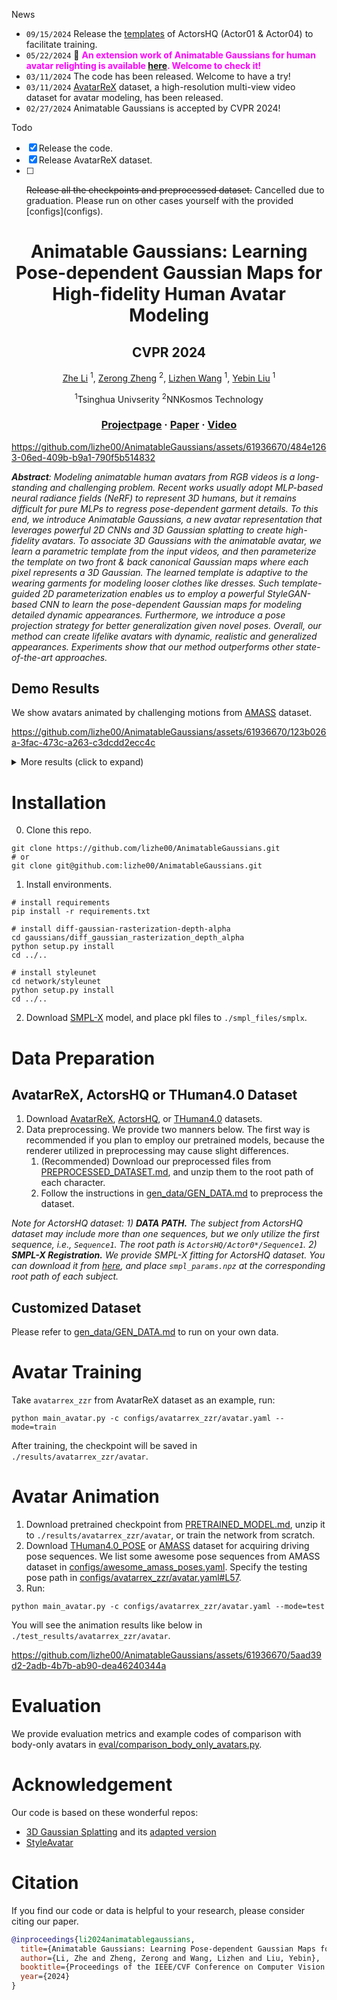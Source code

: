 News
- `09/15/2024` Release the [templates](https://github.com/user-attachments/files/17004283/ActorsHQ_templates.zip) of ActorsHQ (Actor01 & Actor04) to facilitate training.
- `05/22/2024` :loudspeaker: <font color='magenta'><b> An extension work of Animatable Gaussians for human avatar relighting is available [here](https://animatable-gaussians.github.io/relight). Welcome to check it!</b></font>
- `03/11/2024` The code has been released. Welcome to have a try!
- `03/11/2024` [AvatarReX](AVATARREX_DATASET.md) dataset, a high-resolution multi-view video dataset for avatar modeling, has been released.
- `02/27/2024` Animatable Gaussians is accepted by CVPR 2024!

Todo
- [x] Release the code.
- [x] Release AvatarReX dataset.
- [ ] <p><del>Release all the checkpoints and preprocessed dataset.</del> Cancelled due to graduation. Please run on other cases yourself with the provided [configs](configs).</p>

<div align="center">

# <b>Animatable Gaussians</b>: Learning Pose-dependent Gaussian Maps for High-fidelity Human Avatar Modeling

<h2>CVPR 2024</h2>

[Zhe Li](https://lizhe00.github.io/) <sup>1</sup>, [Zerong Zheng](https://zhengzerong.github.io/) <sup>2</sup>, [Lizhen Wang](https://lizhenwangt.github.io/) <sup>1</sup>, [Yebin Liu](https://www.liuyebin.com) <sup>1</sup>

<sup>1</sup>Tsinghua Univserity <sup>2</sup>NNKosmos Technology

### [Projectpage](https://animatable-gaussians.github.io/) · [Paper](https://arxiv.org/pdf/2311.16096.pdf) · [Video](https://www.youtube.com/watch?v=kOmZxD0HxZI)

</div>

https://github.com/lizhe00/AnimatableGaussians/assets/61936670/484e1263-06ed-409b-b9a1-790f5b514832

***Abstract**: Modeling animatable human avatars from RGB videos is a long-standing and challenging problem. Recent works usually adopt MLP-based neural radiance fields (NeRF) to represent 3D humans, but it remains difficult for pure MLPs to regress pose-dependent garment details. To this end, we introduce Animatable Gaussians, a new avatar representation that leverages powerful 2D CNNs and 3D Gaussian splatting to create high-fidelity avatars. To associate 3D Gaussians with the animatable avatar, we learn a parametric template from the input videos, and then parameterize the template on two front & back canonical Gaussian maps where each pixel represents a 3D Gaussian. The learned template is adaptive to the wearing garments for modeling looser clothes like dresses. Such template-guided 2D parameterization enables us to employ a powerful StyleGAN-based CNN to learn the pose-dependent Gaussian maps for modeling detailed dynamic appearances. Furthermore, we introduce a pose projection strategy for better generalization given novel poses. Overall, our method can create lifelike avatars with dynamic, realistic and generalized appearances. Experiments show that our method outperforms other state-of-the-art approaches.*

## Demo Results
We show avatars animated by challenging motions from [AMASS](https://amass.is.tue.mpg.de/) dataset.

https://github.com/lizhe00/AnimatableGaussians/assets/61936670/123b026a-3fac-473c-a263-c3dcdd2ecc4c
<details><summary>More results (click to expand)</summary>

https://github.com/lizhe00/AnimatableGaussians/assets/61936670/9abfa02f-65ec-46b3-9690-ac26191a5a7e

https://github.com/lizhe00/AnimatableGaussians/assets/61936670/c4f1e499-9bea-419c-916b-8d9ec4169ac3

https://github.com/lizhe00/AnimatableGaussians/assets/61936670/47b08e6f-a1f2-4597-bb75-d85e784cd97c
</details>

# Installation
0. Clone this repo.
```
git clone https://github.com/lizhe00/AnimatableGaussians.git
# or
git clone git@github.com:lizhe00/AnimatableGaussians.git
```
1. Install environments.
```
# install requirements
pip install -r requirements.txt

# install diff-gaussian-rasterization-depth-alpha
cd gaussians/diff_gaussian_rasterization_depth_alpha
python setup.py install
cd ../..

# install styleunet
cd network/styleunet
python setup.py install
cd ../..
```
2. Download [SMPL-X](https://smpl-x.is.tue.mpg.de/download.php) model, and place pkl files to ```./smpl_files/smplx```.

# Data Preparation
## AvatarReX, ActorsHQ or THuman4.0 Dataset
1. Download [AvatarReX](./AVATARREX_DATASET.md), [ActorsHQ](https://www.actors-hq.com/dataset), or [THuman4.0](https://github.com/ZhengZerong/THUman4.0-Dataset) datasets.
2. Data preprocessing. We provide two manners below. The first way is recommended if you plan to employ our pretrained models, because the renderer utilized in preprocessing may cause slight differences.
    1. (Recommended) Download our preprocessed files from [PREPROCESSED_DATASET.md](PREPROCESSED_DATASET.md), and unzip them to the root path of each character. 
    2. Follow the instructions in [gen_data/GEN_DATA.md](gen_data/GEN_DATA.md#Preprocessing) to preprocess the dataset.
    
*Note for ActorsHQ dataset: 1) **DATA PATH.** The subject from ActorsHQ dataset may include more than one sequences, but we only utilize the first sequence, i.e., ```Sequence1```. The root path is ```ActorsHQ/Actor0*/Sequence1```. 2) **SMPL-X Registration.** We provide SMPL-X fitting for ActorsHQ dataset. You can download it from [here](https://drive.google.com/file/d/1DVk3k-eNbVqVCkLhGJhD_e9ILLCwhspR/view?usp=sharing), and place `smpl_params.npz` at the corresponding root path of each subject.*

## Customized Dataset
Please refer to [gen_data/GEN_DATA.md](gen_data/GEN_DATA.md) to run on your own data.

# Avatar Training
Take `avatarrex_zzr` from AvatarReX dataset as an example, run:
```
python main_avatar.py -c configs/avatarrex_zzr/avatar.yaml --mode=train
```
After training, the checkpoint will be saved in `./results/avatarrex_zzr/avatar`. 

# Avatar Animation
1. Download pretrained checkpoint from [PRETRAINED_MODEL.md](./PRETRAINED_MODEL.md), unzip it to `./results/avatarrex_zzr/avatar`, or train the network from scratch.
2. Download [THuman4.0_POSE](https://drive.google.com/file/d/1pbToBV6klq6-dXCorwjjsmnINXZCG8n9/view?usp=sharing) or [AMASS](https://amass.is.tue.mpg.de/) dataset for acquiring driving pose sequences.
We list some awesome pose sequences from AMASS dataset in [configs/awesome_amass_poses.yaml](configs/awesome_amass_poses.yaml).
Specify the testing pose path in [configs/avatarrex_zzr/avatar.yaml#L57](configs/avatarrex_zzr/avatar.yaml#L57).
3. Run:
```
python main_avatar.py -c configs/avatarrex_zzr/avatar.yaml --mode=test
```
You will see the animation results like below in `./test_results/avatarrex_zzr/avatar`.

https://github.com/lizhe00/AnimatableGaussians/assets/61936670/5aad39d2-2adb-4b7b-ab90-dea46240344a

# Evaluation
We provide evaluation metrics and example codes of comparison with body-only avatars in [eval/comparison_body_only_avatars.py](eval/comparison_body_only_avatars.py).

# Acknowledgement
Our code is based on these wonderful repos:
- [3D Gaussian Splatting](https://github.com/graphdeco-inria/diff-gaussian-rasterization) and its [adapted version](https://github.com/ashawkey/diff-gaussian-rasterization)
- [StyleAvatar](https://github.com/LizhenWangT/StyleAvatar)

# Citation
If you find our code or data is helpful to your research, please consider citing our paper.
```bibtex
@inproceedings{li2024animatablegaussians,
  title={Animatable Gaussians: Learning Pose-dependent Gaussian Maps for High-fidelity Human Avatar Modeling},
  author={Li, Zhe and Zheng, Zerong and Wang, Lizhen and Liu, Yebin},
  booktitle={Proceedings of the IEEE/CVF Conference on Computer Vision and Pattern Recognition (CVPR)},
  year={2024}
}
```


